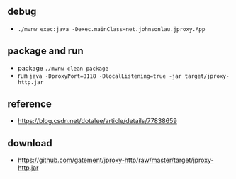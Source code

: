 ## debug
* `./mvnw exec:java -Dexec.mainClass=net.johnsonlau.jproxy.App`

## package and run
* package `./mvnw clean package`
* run `java -DproxyPort=8118 -DlocalListening=true -jar target/jproxy-http.jar`

## reference
* https://blog.csdn.net/dotalee/article/details/77838659

## download
* https://github.com/gatement/jproxy-http/raw/master/target/jproxy-http.jar

